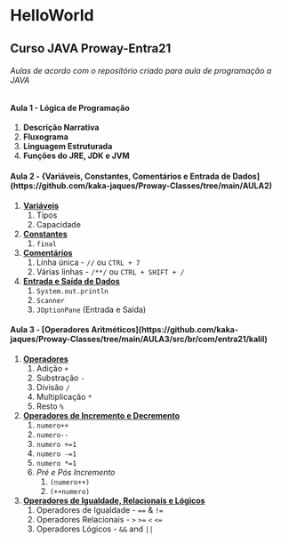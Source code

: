 # HelloWorld

## Curso JAVA Proway-Entra21

<h6> Aulas de acordo com o repositório criado para aula de programação a JAVA </h6>

<h4> Aula 1 - Lógica de Programação </h4>

1. **Descrição Narrativa**
1. **Fluxograma**
1. **Linguagem Estruturada**
1. **Funções do JRE, JDK e JVM**

<h4> Aula 2 - {Variáveis, Constantes, Comentários e Entrada de Dados](https://github.com/kaka-jaques/Proway-Classes/tree/main/AULA2) </h4>

1. [**Variáveis**](https://github.com/kaka-jaques/Proway-Classes/blob/main/AULA2/src/br/com/entra21/kalil/Variaveis.java)
    1. Tipos
    1. Capacidade
1. [**Constantes**](https://github.com/kaka-jaques/Proway-Classes/blob/main/AULA2/src/br/com/entra21/kalil/Constantes.java)
	1. `final`
1. [**Comentários**](https://github.com/kaka-jaques/Proway-Classes/blob/main/AULA2/src/br/com/entra21/kalil/Comentarios.java)
    1. Linha única - `//` ou `CTRL + 7`
    1. Várias linhas - `/**/` ou `CTRL + SHIFT + /`
1. [**Entrada e Saída de Dados**](https://github.com/kaka-jaques/Proway-Classes/blob/main/AULA2/src/br/com/entra21/kalil/EntradaDeDados.java)
	1. `System.out.println`
	1. `Scanner`
	1. `JOptionPane` (Entrada e Saída)
    
<h4> Aula 3 - [Operadores Aritméticos](https://github.com/kaka-jaques/Proway-Classes/tree/main/AULA3/src/br/com/entra21/kalil) </h4>

1. [**Operadores**](https://github.com/kaka-jaques/Proway-Classes/blob/main/AULA3/src/br/com/entra21/kalil/OperadoresAritmeticos.java)
    1. Adição `+`
    1. Substração `-`
    1. Divisão `/`
    1. Multiplicação `*`
    1. Resto `%`
1. [**Operadores de Incremento e Decremento**](https://github.com/kaka-jaques/Proway-Classes/blob/main/AULA3/src/br/com/entra21/kalil/OperadoresIncrementoDecremento.java)
	1. `numero++`
	1. `numero--`
	1. `numero +=1`
	1. `numero -=1`
	1. `numero *=1`
	1. _Pré e Pós Incremento_
		1. `(numero++)`
		1. `(++numero)`
1. [**Operadores de Igualdade, Relacionais e Lógicos**](link)
	1. Operadores de Igualdade - `==` & `!=`
	1. Operadores Relacionais - `>` `>=` `<` `<=`
	1. Operadores Lógicos - `&&` and `||`